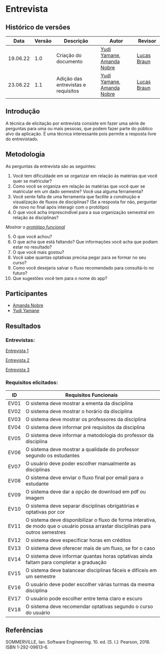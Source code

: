 # Entrevista

## Histórico de versões
| Data     | Versão | Descrição                           | Autor                                                                                     | Revisor                                |
| -------- | ------ | ----------------------------------- | ----------------------------------------------------------------------------------------- | -------------------------------------- |
| 19.06.22 | 1.0    | Criação do documento                | [Yudi Yamane](https://github.com/yudi-azvd), [Amanda Nobre](https://github.com/AmandaNbr) | [Lucas Braun](https://github.com/lbvx) |
| 23.06.22 | 1.1    | Adição das entrevistas e requisitos | [Yudi Yamane](https://github.com/yudi-azvd), [Amanda Nobre](https://github.com/AmandaNbr) | [Lucas Braun](https://github.com/lbvx) |

## Introdução

A técnica de elicitação por entrevista consiste em fazer uma série de perguntas para uma ou mais pessoas, que podem
fazer parte do público alvo da aplicação. É uma técnica interessante pois permite a resposta livre do entrevistado. 

## Metodologia

As perguntas da entrevista são as seguintes:

1. Você tem dificuldade em se organizar em relação às matérias que você quer se matricular?
2. Como você se organiza em relação às matérias que você quer se matricular em um dado semestre? Você usa alguma ferramenta?
3. Você sente falta de uma ferramenta que facilite a construção e visualização de fluxos de disciplinas? 
(Se a resposta for não, perguntar de novo no final após interagir com o protótipo)
4. O que você acha imprescindível para a sua organização semestral em relação às disciplinas?
	
_Mostrar o [protótipo funcional](https://fluxoagil.herokuapp.com/)_

5. O que você achou? 
6. O que acha que está faltando? Que informações você acha que podiam estar no resultado?
7. O que você mais gostou?
8. Você sabe quantas optativas precisa pegar para se formar no seu curso?
9. Como você desejaria salvar o fluxo recomendado para consultá-lo no futuro?
10. Que sugestões você tem para o nome do app?

## Participantes

- [Amanda Nobre](https://github.com/AmandaNbr)
- [Yudi Yamane](https://github.com/yudi-azvd)

## Resultados

### Entrevistas:

[Entrevista 1](Base/AbordagemNaoEspecifica/elicitacao/entrevista-1.md)

[Entrevista 2](Base/AbordagemNaoEspecifica/elicitacao/entrevista-2.md)

[Entrevista 3](Base/AbordagemNaoEspecifica/elicitacao/entrevista-3.md)

### Requisitos elicitados:

| ID   | Requisitos Funcionais                                                                                                             |
| ---- | --------------------------------------------------------------------------------------------------------------------------------- |
| EV01 | O sistema deve mostrar a ementa da disciplina                                                                                     |
| EV02 | O sistema deve mostrar o horário da disciplina                                                                                    |
| EV03 | O sistema deve mostrar os professores da disciplina                                                                               |
| EV04 | O sistema deve informar pré requisitos da disciplina                                                                              |
| EV05 | O sistema deve informar a metodologia do professor da disciplina                                                                  |
| EV06 | O sistema deve mostrar a qualidade do professor segundo os estudantes                                                             |
| EV07 | O usuário deve poder escolher manualmente as disciplinas                                                                          |
| EV08 | O sistema deve enviar o fluxo final por email para o estudante                                                                    |
| EV09 | O sistema deve dar a opção de download em pdf ou imagem                                                                           |
| EV10 | O sistema deve separar disciplinas obrigatórias e optativas por cor                                                               |
| EV11 | O sistema deve disponibilizar o fluxo de forma interativa, de modo que o usuário possa arrastar disciplinas para outros semestres |
| EV12 | O sistema deve especificar horas em créditos                                                                                      |
| EV13 | O sistema deve oferecer mais de um fluxo, se for o caso                                                                           |
| EV14 | O sistema deve informar quantas horas optativas ainda faltam para completar a graduação                                           |
| EV15 | O sistema deve balancear disciplinas fáceis e difíceis em um semestre                                                             |
| EV16 | O usuário deve poder escolher várias turmas da mesma disciplina                                                                   |
| EV17 | O usuário pode escolher entre tema claro e escuro                                                                                 |
| EV18 | O sistema deve recomendar  optativas segundo o curso do usuário                                                                   |

## Referências

SOMMERVILLE, Ian. Software Engineering. 10. ed. [S. l.]: Pearson, 2016. ISBN 1-292-09613-6.
